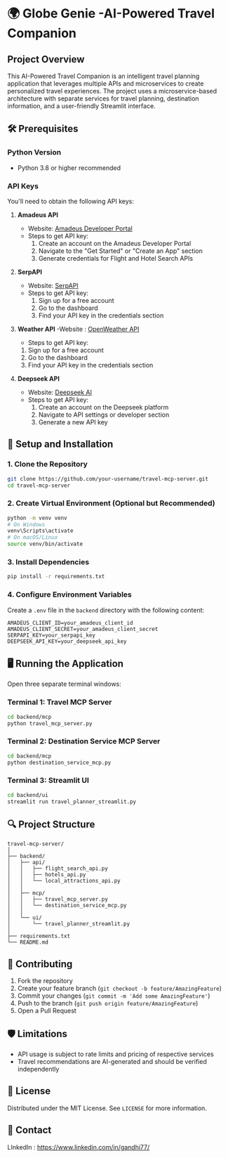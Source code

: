 # 🌍 Globe Genie -AI-Powered Travel Companion

## Project Overview

This AI-Powered Travel Companion is an intelligent travel planning application that leverages multiple APIs and microservices to create personalized travel experiences. The project uses a microservice-based architecture with separate services for travel planning, destination information, and a user-friendly Streamlit interface.

## 🛠 Prerequisites

### Python Version
- Python 3.8 or higher recommended

### API Keys
You'll need to obtain the following API keys:

1. **Amadeus API**
   - Website: [Amadeus Developer Portal](https://developers.amadeus.com/)
   - Steps to get API key:
     1. Create an account on the Amadeus Developer Portal
     2. Navigate to the "Get Started" or "Create an App" section
     3. Generate credentials for Flight and Hotel Search APIs

2. **SerpAPI**
   - Website: [SerpAPI](https://serpapi.com/)
   - Steps to get API key:
     1. Sign up for a free account
     2. Go to the dashboard
     3. Find your API key in the credentials section
3. **Weather API**
    -Website : [OpenWeather API](https://openweathermap.org/api)
    - Steps to get API key:
     1. Sign up for a free account
     2. Go to the dashboard
     3. Find your API key in the credentials section
3. **Deepseek API**
   - Website: [Deepseek AI](https://platform.deepseek.com/)
   - Steps to get API key:
     1. Create an account on the Deepseek platform
     2. Navigate to API settings or developer section
     3. Generate a new API key

## 🚀 Setup and Installation

### 1. Clone the Repository
```bash
git clone https://github.com/your-username/travel-mcp-server.git
cd travel-mcp-server
```

### 2. Create Virtual Environment (Optional but Recommended)
```bash
python -m venv venv
# On Windows
venv\Scripts\activate
# On macOS/Linux
source venv/bin/activate
```

### 3. Install Dependencies
```bash
pip install -r requirements.txt
```

### 4. Configure Environment Variables
Create a `.env` file in the `backend` directory with the following content:
```
AMADEUS_CLIENT_ID=your_amadeus_client_id
AMADEUS_CLIENT_SECRET=your_amadeus_client_secret
SERPAPI_KEY=your_serpapi_key
DEEPSEEK_API_KEY=your_deepseek_api_key
```

## 🖥️ Running the Application

Open three separate terminal windows:

### Terminal 1: Travel MCP Server
```bash
cd backend/mcp
python travel_mcp_server.py
```

### Terminal 2: Destination Service MCP Server
```bash
cd backend/mcp
python destination_service_mcp.py
```

### Terminal 3: Streamlit UI
```bash
cd backend/ui
streamlit run travel_planner_streamlit.py
```

## 🔍 Project Structure
```
travel-mcp-server/
│
├── backend/
│   ├── api/
│   │   ├── flight_search_api.py
│   │   ├── hotels_api.py
│   │   └── local_attractions_api.py
│   │
│   ├── mcp/
│   │   ├── travel_mcp_server.py
│   │   └── destination_service_mcp.py
│   │
│   └── ui/
│       └── travel_planner_streamlit.py
│
├── requirements.txt
└── README.md
```

## 🤝 Contributing
1. Fork the repository
2. Create your feature branch (`git checkout -b feature/AmazingFeature`)
3. Commit your changes (`git commit -m 'Add some AmazingFeature'`)
4. Push to the branch (`git push origin feature/AmazingFeature`)
5. Open a Pull Request

## 🛡️ Limitations
- API usage is subject to rate limits and pricing of respective services
- Travel recommendations are AI-generated and should be verified independently

## 📄 License
Distributed under the MIT License. See `LICENSE` for more information.

## 📧 Contact
LInkedIn : https://www.linkedin.com/in/gandhi77/
